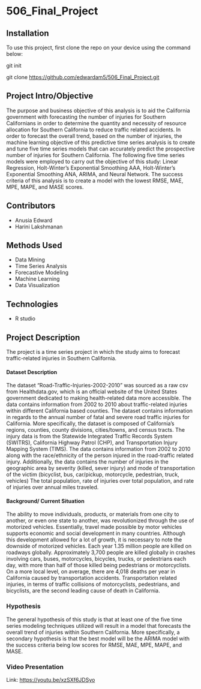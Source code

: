 # 506_Final_Project

## Installation

 To use this project, first clone the repo on your device using the command below: 
 
 git init
 
  git clone https://github.com/edwardam5/506_Final_Project.git
    
    
## Project Intro/Objective 
The purpose and business objective of this analysis is to aid the California government with forecasting the number of injuries for Southern Californians in order to determine the quantity and necessity of resource allocation for Southern California to reduce traffic related accidents. In order to forecast the overall trend, based on the number of injuries, the machine learning objective of this predictive time series analysis is to create and tune five time series models that can accurately predict the prospective number of injuries for Southern California. The following five time series models were employed to carry out the objective of this study: Linear Regression, Holt-Winter’s Exponential Smoothing AAA, Holt-Winter’s Exponential Smoothing ANA, ARIMA, and Neural Network. The success criteria of this analysis is to create a model with the lowest RMSE, MAE, MPE, MAPE, and MASE scores.  

## Contributors 
- Anusia Edward
- Harini Lakshmanan

## Methods Used 
- Data Mining 
- Time Series Analysis 
- Forecastive Modeling 
- Machine Learning 
- Data Visualization 

## Technologies 
- R studio  

## Project Description 
The project is a time series project in which the study aims to forecast traffic-related injuries in Southern California. 

#### Dataset Description 
The dataset “Road-Traffic-Injuries-2002-2010” was sourced as a raw csv from Healthdata.gov, which is an official website of the United States government dedicated to making health-related data more accessible. The data contains information from 2002 to 2010 about traffic-related injuries within different California based counties. The dataset contains information in regards to the annual number of fatal and severe
road traffic injuries for California. More specifically, the dataset is composed of
California’s regions, counties, county divisions, cities/towns, and census tracts. The
injury data is from the Statewide Integrated Traffic Records System (SWITRS),
California Highway Patrol (CHP), and Transportation Injury Mapping System (TIMS).
The data contains information from 2002 to 2010 along with the race/ethnicity of the
person injured in the road-traffic related injury. Additionally, the data contains the
number of injuries in the geographic area by severity (killed, sever injury) and mode of
transportation of the victim (bicyclist, bus, car/pickup, motorcycle, pedestrian, truck,
vehicles) The total population, rate of injuries over total population, and rate of injuries
over annual miles traveled.

#### Background/ Current Situation
The ability to move individuals, products, or materials from one city to another, or even one state to another, was revolutionized through the use of motorized vehicles. Essentially, travel made possible by motor vehicles supports economic and social development in many countries. Although this development allowed for a lot of growth, it is necessary to note the downside of motorized vehicles. Each year 1.35 million people are killed on roadways globally. Approximately 3,700 people are killed globally in crashes involving cars, buses, motorcycles, bicycles, trucks, or pedestrians each day, with more than half of those killed being pedestrians or motorcyclists. On a more local level, on average, there are 4,018 deaths per year in California caused by transportation accidents. Transportation related injuries, in terms of traffic collisions of motorcyclists, pedestrians, and bicyclists, are the second leading cause of death in California.
### Hypothesis 
The general hypothesis of this study is that at least one of the five time series modeling techniques utilized will result in a model that forecasts the overall trend of injuries within Southern California. More specifically, a secondary hypothesis is that the best model will be the ARIMA model with the success criteria being low scores for RMSE, MAE, MPE, MAPE, and MASE. 
### Video Presentation
Link: https://youtu.be/xzSXf6JDSyo 
